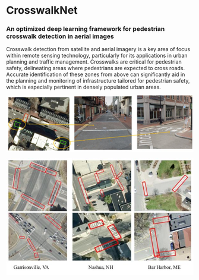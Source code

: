 # CrosswalkNet
### An optimized deep learning framework for pedestrian crosswalk detection in aerial images
Crosswalk detection from satellite and aerial imagery is a key area of focus within remote sensing technology, particularly for its applications in urban planning and traffic management. Crosswalks are critical for pedestrian safety, delineating areas where pedestrians are expected to cross roads. Accurate identification of these zones from above can significantly aid in the planning and monitoring of infrastructure tailored for pedestrian safety, which is especially pertinent in densely populated urban areas.

![Boston example result](images/Crosswalk_net-Boston.jpg)


![Model generalization](images/CrosswalkNet-Model_generalization.jpg)
